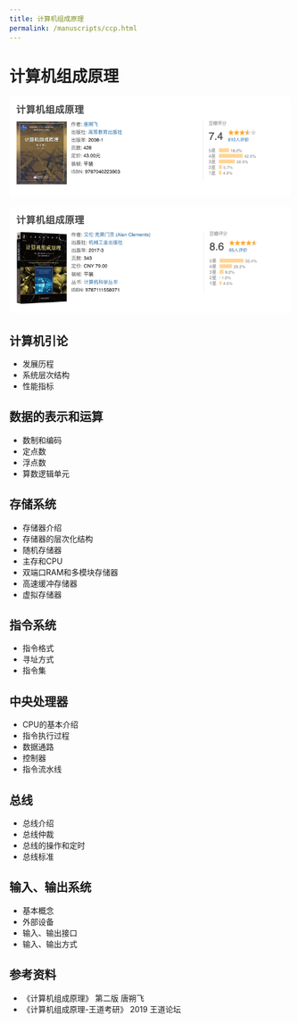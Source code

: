 ```yaml
---
title: 计算机组成原理
permalink: /manuscripts/ccp.html
---
```


# 计算机组成原理

![打好基础推荐学习这本](./images/cpp-base.png)

![学有余力可以适当翻看这本](./images/cpp-batter.png)

## 计算机引论

- 发展历程
- 系统层次结构
- 性能指标

## 数据的表示和运算

- 数制和编码
- 定点数
- 浮点数
- 算数逻辑单元

## 存储系统

- 存储器介绍
- 存储器的层次化结构
- 随机存储器
- 主存和CPU
- 双端口RAM和多模块存储器
- 高速缓冲存储器
- 虚拟存储器

## 指令系统

- 指令格式
- 寻址方式
- 指令集

## 中央处理器

- CPU的基本介绍
- 指令执行过程
- 数据通路
- 控制器
- 指令流水线

## 总线

- 总线介绍
- 总线仲裁
- 总线的操作和定时
- 总线标准

## 输入、输出系统

- 基本概念
- 外部设备
- 输入、输出接口
- 输入、输出方式

## 参考资料

- 《计算机组成原理》 第二版 唐朔飞
- 《计算机组成原理-王道考研》 2019 王道论坛
